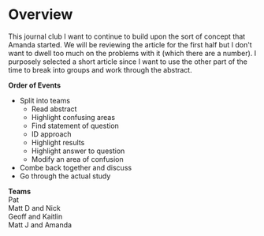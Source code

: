 # Overview

This journal club I want to continue to build upon the sort of concept that Amanda started.  We will be reviewing the article for the 
first half but I don't want to dwell too much on the problems with it (which there are a number).  I purposely selected a short article since I want to use the other part of the time  to break into groups and work through the abstract.  

**Order of Events**
* Split into teams
  * Read abstract
  * Highlight confusing areas
  * Find statement of question
  * ID approach
  * Highlight results
  * Highlight answer to question
  * Modify an area of confusion
* Combe back together and discuss
* Go through the actual study

**Teams**  
Pat  
Matt D and Nick  
Geoff and Kaitlin  
Matt J and Amanda  



